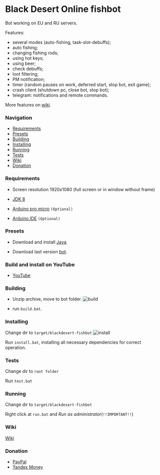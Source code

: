 # Black Desert Online fishbot
 
 Bot working on EU and RU servers.
 
 Features:

- several modes (auto-fishing, task-slot-debuffs);
- auto fishing;
- changing fishing rods;
- using hot keys;
- using beer;
- check debuffs;
- loot filtering;
- PM notification;
- timer (random pauses on work, deferred start, stop bot, exit game);
- crash client (shutdown pc, close bot, stop bot);
- telegram: notifications and remote commands.

More features on [wiki](https://github.com/Symb1OS/blackdesert-fishbot/wiki).


### Navigation

- [Requirements](#requirements)
- [Presets](#presets)
- [Building](#building)
- [Installing](#installing)
- [Running](#running)
- [Tests](#tests)
- [Wiki](#wiki)
- [Donation](#donation)


### Requirements

- Screen resolution 1920x1080 (full screen or in window without frame)
- [JDK 8](http://www.oracle.com/technetwork/java/javase/downloads/jdk8-downloads-2133151.html)

- [Arduino pro micro](https://all-arduino.ru/arduino-micro/#_Arduino_Micro_Arduino_Pro_Micro) `(Optional)`
- [Arduino IDE](https://www.arduino.cc/en/main/software) `(Optional)`


### Presets

- Download and install [Java](http://www.oracle.com/technetwork/java/javase/downloads/jdk8-downloads-2133151.html).

- Download last version [bot](https://github.com/Symb1OS/blackdesert-fishbot/releases/latest).


### Build and install on YouTube
- [YouTube](http://www.youtube.com/watch?v=CsaE7CvNHSk&t=5s)


### Building
- Unzip archive, move to bot folder.
![build](https://github.com/Symb1OS/blackdesert-fishbot/blob/master/docs/build.png)

- run `build.bat`.


### Installing

Change dir to `target/blackdesert-fishbot`
![install](https://github.com/Symb1OS/blackdesert-fishbot/blob/master/docs/install.png)

Run `install.bat`, installing all necessary dependencies for correct operation.


### Tests
Change dir to `root folder`

Run `test.bat`

### Running
Change dir to `target/blackdesert-fishbot`


Right click at `run.bat` and *Run as administrator*(`!!IMPORTANT!!`)

### Wiki
[Wiki](https://github.com/Symb1OS/blackdesert-fishbot/wiki)


### Donation
- [PayPal](https://www.paypal.me/Symb1OS)
- [Yandex Money](https://money.yandex.ru/to/410014569437812)
